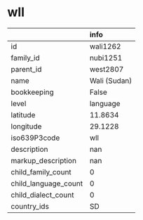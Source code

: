 # wll
|                      | info         |
|:---------------------|:-------------|
| id                   | wali1262     |
| family_id            | nubi1251     |
| parent_id            | west2807     |
| name                 | Wali (Sudan) |
| bookkeeping          | False        |
| level                | language     |
| latitude             | 11.8634      |
| longitude            | 29.1228      |
| iso639P3code         | wll          |
| description          | nan          |
| markup_description   | nan          |
| child_family_count   | 0            |
| child_language_count | 0            |
| child_dialect_count  | 0            |
| country_ids          | SD           |